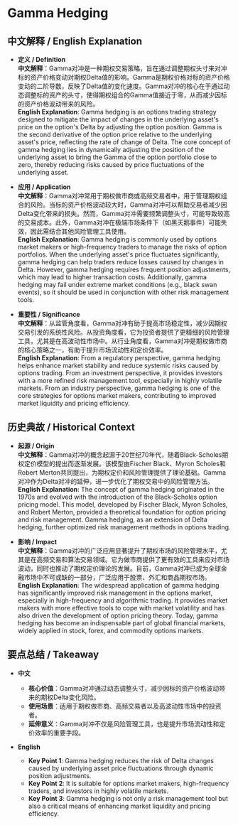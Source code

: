 # Gamma Hedging

## 中文解释 / English Explanation

* **定义 / Definition**  
  **中文解释**：Gamma对冲是一种期权交易策略，旨在通过调整期权头寸来对冲标的资产价格变动对期权Delta值的影响。Gamma是期权价格对标的资产价格变动的二阶导数，反映了Delta值的变化速度。Gamma对冲的核心在于通过动态调整标的资产的头寸，使得期权组合的Gamma值接近于零，从而减少因标的资产价格波动带来的风险。  
  **English Explanation**: Gamma hedging is an options trading strategy designed to mitigate the impact of changes in the underlying asset's price on the option's Delta by adjusting the option position. Gamma is the second derivative of the option price relative to the underlying asset's price, reflecting the rate of change of Delta. The core concept of gamma hedging lies in dynamically adjusting the position of the underlying asset to bring the Gamma of the option portfolio close to zero, thereby reducing risks caused by price fluctuations of the underlying asset.

* **应用 / Application**  
  **中文解释**：Gamma对冲常用于期权做市商或高频交易者中，用于管理期权组合的风险。当标的资产价格波动较大时，Gamma对冲可以帮助交易者减少因Delta变化带来的损失。然而，Gamma对冲需要频繁调整头寸，可能导致较高的交易成本。此外，Gamma对冲在极端市场条件下（如黑天鹅事件）可能失效，因此需结合其他风险管理工具使用。  
  **English Explanation**: Gamma hedging is commonly used by options market makers or high-frequency traders to manage the risks of option portfolios. When the underlying asset's price fluctuates significantly, gamma hedging can help traders reduce losses caused by changes in Delta. However, gamma hedging requires frequent position adjustments, which may lead to higher transaction costs. Additionally, gamma hedging may fail under extreme market conditions (e.g., black swan events), so it should be used in conjunction with other risk management tools.

* **重要性 / Significance**  
  **中文解释**：从监管角度看，Gamma对冲有助于提高市场稳定性，减少因期权交易引发的系统性风险。从投资角度看，它为投资者提供了更精细的风险管理工具，尤其是在高波动性市场中。从行业角度看，Gamma对冲是期权做市商的核心策略之一，有助于提升市场流动性和定价效率。  
  **English Explanation**: From a regulatory perspective, gamma hedging helps enhance market stability and reduce systemic risks caused by options trading. From an investment perspective, it provides investors with a more refined risk management tool, especially in highly volatile markets. From an industry perspective, gamma hedging is one of the core strategies for options market makers, contributing to improved market liquidity and pricing efficiency.

## 历史典故 / Historical Context

* **起源 / Origin**  
  **中文解释**：Gamma对冲的概念起源于20世纪70年代，随着Black-Scholes期权定价模型的提出而逐渐发展。该模型由Fischer Black、Myron Scholes和Robert Merton共同提出，为期权定价和风险管理提供了理论基础。Gamma对冲作为Delta对冲的延伸，进一步优化了期权交易中的风险管理方法。  
  **English Explanation**: The concept of gamma hedging originated in the 1970s and evolved with the introduction of the Black-Scholes option pricing model. This model, developed by Fischer Black, Myron Scholes, and Robert Merton, provided a theoretical foundation for option pricing and risk management. Gamma hedging, as an extension of Delta hedging, further optimized risk management methods in options trading.

* **影响 / Impact**  
  **中文解释**：Gamma对冲的广泛应用显著提升了期权市场的风险管理水平，尤其是在高频交易和算法交易领域。它为做市商提供了更有效的工具来应对市场波动，同时也推动了期权定价理论的发展。目前，Gamma对冲已成为全球金融市场中不可或缺的一部分，广泛应用于股票、外汇和商品期权市场。  
  **English Explanation**: The widespread application of gamma hedging has significantly improved risk management in the options market, especially in high-frequency and algorithmic trading. It provides market makers with more effective tools to cope with market volatility and has also driven the development of option pricing theory. Today, gamma hedging has become an indispensable part of global financial markets, widely applied in stock, forex, and commodity options markets.

## 要点总结 / Takeaway

* **中文**  
  - **核心价值**：Gamma对冲通过动态调整头寸，减少因标的资产价格波动带来的期权Delta变化风险。  
  - **使用场景**：适用于期权做市商、高频交易者以及高波动性市场中的投资者。  
  - **延伸意义**：Gamma对冲不仅是风险管理工具，也是提升市场流动性和定价效率的重要手段。  

* **English**  
  - **Key Point 1**: Gamma hedging reduces the risk of Delta changes caused by underlying asset price fluctuations through dynamic position adjustments.  
  - **Key Point 2**: It is suitable for options market makers, high-frequency traders, and investors in highly volatile markets.  
  - **Key Point 3**: Gamma hedging is not only a risk management tool but also a critical means of enhancing market liquidity and pricing efficiency.